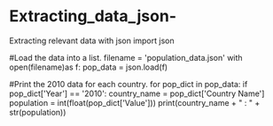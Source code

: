 # Extracting_data_json-
Extracting relevant data with json 
import json

#Load the data into a list.
filename = 'population_data.json'
with open(filename)as f:
    pop_data = json.load(f)

#Print the 2010 data for each country.
for pop_dict in pop_data:
    if pop_dict['Year'] == '2010':
        country_name = pop_dict['Country Name']
        population = int(float(pop_dict['Value']))
        print(country_name + " : " + str(population))
